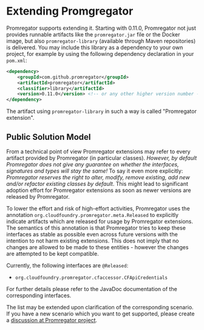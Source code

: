 # Extending Promgregator

Promregator supports extending it. Starting with 0.11.0, Promregator not just provides runnable artifacts like the `promregator.jar` file or the Docker image, but also `promregator-library` (available through Maven repositories) is delivered. You may include this library as a dependency to your own project, for example by using the following dependency declaration in your `pom.xml`:

```xml
<dependency>
	<groupId>com.github.promregator</groupId>
	<artifactId>promregator</artifactId>
	<classifier>library</artifactId>
	<version>0.11.0</version> <!-- or any other higher version number -->
</dependency>
```

The artifact using `promregator-library` in such a way is called "Promregator extension".

## Public Solution Model
From a technical point of view Promregator extensions may refer to every artifact provided by Promregator (in particular classes). *However, by default Promregator does not give any guarantee on whether the interfaces, signatures and types will stay the same!* To say it even more explicitly: *Promregator reserves the right to alter, modify, remove existing, add new and/or refactor existing classes by default*. This might lead to significant adoption effort for Promregator extensions as soon as newer versions are released by Promregator.

To lower the effort and risk of high-effort activities, Promregator uses the annotation `org.cloudfoundry.promregator.meta.Released` to explicitly indicate artifacts which are released for usage by Promregator extensions. The semantics of this annotation is that Promregator tries to keep these interfaces as stable as possible even across future versions with the intention to not harm existing extensions.
This does not imply that no changes are allowed to be made to these entities - however the changes are attempted to be kept compatible.

Currently, the following interfaces are `@Released`:
* `org.cloudfoundry.promregator.cfaccessor.CFApiCredentials`

For further details please refer to the JavaDoc documentation of the corresponding interfaces.

The list may be extended upon clarification of the corresponding scenario. If you have a new scenario which you want to get supported, please create a [discussion at Promregator project](https://github.com/promregator/promregator/discussions).
